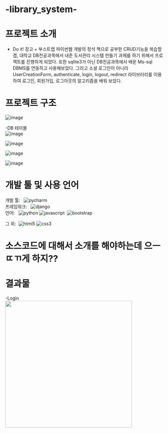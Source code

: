 # -library_system-

# 프로젝트 소개

- Do it! 장고 + 부스트랩 파이썬웹 개발의 정석 책으로 공부한 CRUD기능을 복습할 겸, 대학교 DB전공과목에서 내준 도서관리 시스템 만들기 과제를 하기 위해서 프로젝트를 진행하게 되었다. 또한 sqlite3가 아닌 DB전공과목에서 배운 Ms-sql DBMS를 연동하고 사용해보았다. 그리고 소셜 로그인이 아니라 UserCreationForm, authenticate, login, logout, redirect 라이브러리를 이용하여 로그인, 회원가입, 로그아웃의 알고리즘을 배워 보았다. 


# 프로젝트 구조
![image](https://github.com/gnunoo/library_system/assets/97424506/75c81d4c-0b2f-4ae0-b294-5ca0ea9ac44f)


-DB 테이블<br/>
![image](https://github.com/gnunoo/library_system/assets/97424506/964fab74-21e8-4ca3-8fb3-2913e2d4980e)<br/>

![image](https://github.com/gnunoo/library_system/assets/97424506/ebb16205-e154-495f-b031-d0fd0224d86f)<br/>

![image](https://github.com/gnunoo/library_system/assets/97424506/d56aa982-afd4-4801-98a3-1ee74b7337f3)<br/>

![image](https://github.com/gnunoo/library_system/assets/97424506/36ba6b5c-f9e8-4f52-982a-ec6b1e63c286)



# 개발 툴 및 사용 언어
개발 툴: &nbsp; <img alt="pycharm" src ="https://img.shields.io/badge/pycharm-000000.svg?&style=for-the-badge&logo=pycharm&logoColor=whithe"/><br/>
프레임워크: &nbsp; <img alt="django" src ="https://img.shields.io/badge/django-092E20.svg?&style=for-the-badge&logo=django&logoColor=black"/><br/>
언어: &nbsp; <img alt="python" src ="https://img.shields.io/badge/python-3776AB.svg?&style=for-the-badge&logo=python&logoColor=black"/>&nbsp;<img alt="javascript" src ="https://img.shields.io/badge/javascript-F7DF1E.svg?&style=for-the-badge&logo=css3&logoColor=black"/>&nbsp; <img alt="bootstrap" src ="https://img.shields.io/badge/bootstrap-7952B3.svg?&style=for-the-badge&logo=bootstrap&logoColor=black"/><br/>

그 외: &nbsp;<img alt="html5" src ="https://img.shields.io/badge/html5-E34F26.svg?&style=for-the-badge&logo=html5&logoColor=black"/>&nbsp;<img alt="css3" src ="https://img.shields.io/badge/css3-1572B6.svg?&style=for-the-badge&logo=css3&logoColor=black"/>






# 소스코드에 대해서 소개를 해야하는데 으ㅡㄸㄲ게 하지??

# 결과물 
-Login<br/>
<img src='https://github.com/gnunoo/library_system/assets/97424506/bd244cb1-0212-4794-9711-f05edccdbcc4' width='400px' height='400px'><br/>
